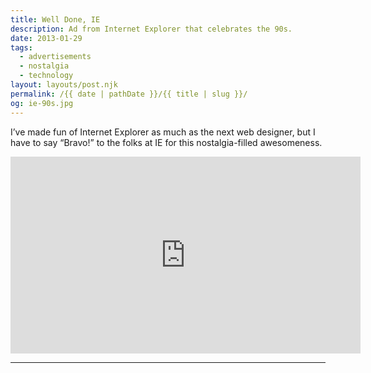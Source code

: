 ```yaml
---
title: Well Done, IE
description: Ad from Internet Explorer that celebrates the 90s.
date: 2013-01-29
tags: 
  - advertisements
  - nostalgia
  - technology
layout: layouts/post.njk
permalink: /{{ date | pathDate }}/{{ title | slug }}/
og: ie-90s.jpg
---
```


I’ve made fun of Internet Explorer as much as the next web designer, but I have to say “Bravo!” to the folks at IE for this nostalgia-filled awesomeness.

<iframe class="youtube-video" width="560" height="315" src="https://www.youtube.com/embed/qkM6RJf15cg" title="YouTube video player" frameborder="0" allow="accelerometer; autoplay; clipboard-write; encrypted-media; gyroscope; picture-in-picture; web-share" allowfullscreen></iframe>

---
